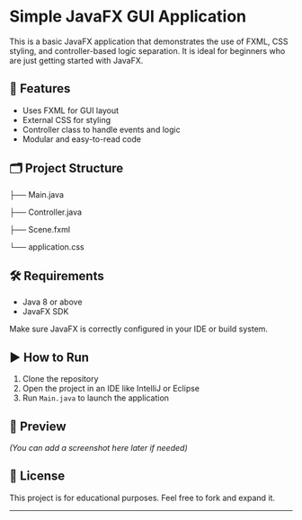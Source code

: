 # Simple JavaFX GUI Application

This is a basic JavaFX application that demonstrates the use of FXML, CSS styling, and controller-based logic separation. It is ideal for beginners who are just getting started with JavaFX.

## 🚀 Features

- Uses FXML for GUI layout
- External CSS for styling
- Controller class to handle events and logic
- Modular and easy-to-read code

## 🗂️ Project Structure

├── Main.java

├── Controller.java 

├── Scene.fxml 

└── application.css 


## 🛠️ Requirements

- Java 8 or above
- JavaFX SDK

Make sure JavaFX is correctly configured in your IDE or build system.

## ▶️ How to Run

1. Clone the repository
2. Open the project in an IDE like IntelliJ or Eclipse
3. Run `Main.java` to launch the application

## 📸 Preview

*(You can add a screenshot here later if needed)*

## 📄 License

This project is for educational purposes. Feel free to fork and expand it.

---


